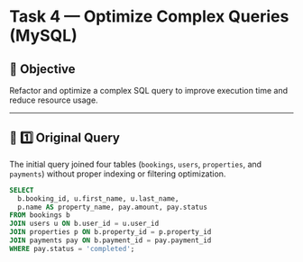 # Task 4 — Optimize Complex Queries (MySQL)

## 🎯 Objective
Refactor and optimize a complex SQL query to improve execution time and reduce resource usage.

---

## 🧾 1️⃣ Original Query
The initial query joined four tables (`bookings`, `users`, `properties`, and `payments`) without proper indexing or filtering optimization.

```sql
SELECT
  b.booking_id, u.first_name, u.last_name,
  p.name AS property_name, pay.amount, pay.status
FROM bookings b
JOIN users u ON b.user_id = u.user_id
JOIN properties p ON b.property_id = p.property_id
JOIN payments pay ON b.payment_id = pay.payment_id
WHERE pay.status = 'completed';
